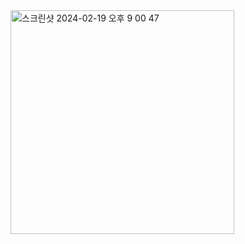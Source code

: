 
<img width="358" alt="스크린샷 2024-02-19 오후 9 00 47" src="https://github.com/giyoungjang/kotlin-study/assets/126555597/3fcfc671-0741-4fb4-acd6-dd7513c5c5c7">
